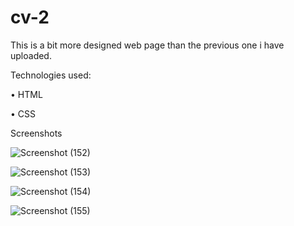 # cv-2
This is a bit more designed web page than the previous one i have uploaded.

Technologies used:

• HTML

• CSS

Screenshots

![Screenshot (152)](https://user-images.githubusercontent.com/87437738/148555613-61a8c649-162a-41c9-b6aa-3ba6fc591f51.png)

![Screenshot (153)](https://user-images.githubusercontent.com/87437738/148555643-26a383d5-a936-4bf1-b663-2d47db3d99aa.png)

![Screenshot (154)](https://user-images.githubusercontent.com/87437738/148555670-6090eaa5-f20d-4310-b313-1a89f8a11569.png)

![Screenshot (155)](https://user-images.githubusercontent.com/87437738/148555694-eb138f54-873c-45f0-8092-e93a86212ca6.png)

